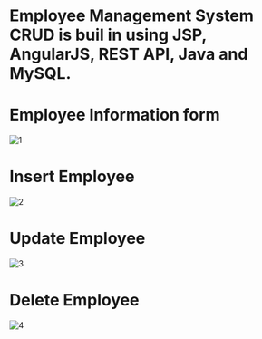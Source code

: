 # Employee Management System CRUD is buil in using JSP, AngularJS, REST API, Java and MySQL.
# Employee Information form
![1](https://user-images.githubusercontent.com/33680160/49326607-cbe0ec80-f57e-11e8-93a7-8e593b0c7874.png)
# Insert Employee
![2](https://user-images.githubusercontent.com/33680160/49326609-cc798300-f57e-11e8-8932-bd93034ce265.png)
# Update Employee
![3](https://user-images.githubusercontent.com/33680160/49326610-cd121980-f57e-11e8-8dba-cd34ad713ecc.png)
# Delete Employee
![4](https://user-images.githubusercontent.com/33680160/49326611-cd121980-f57e-11e8-9c1c-29a2dadf5da6.png)
